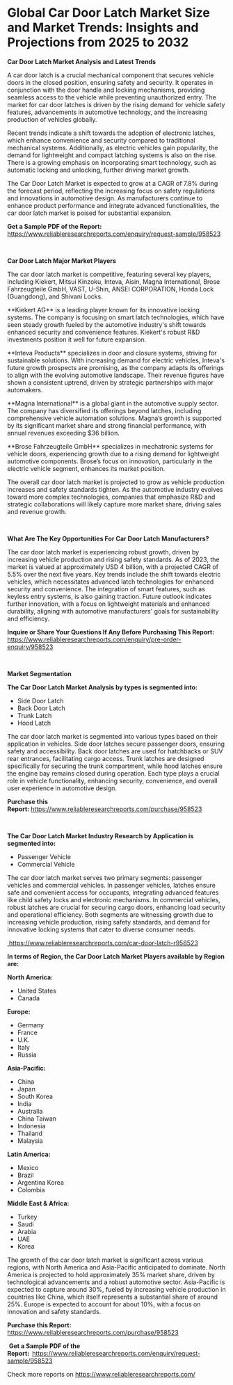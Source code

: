 <p><h1>Global Car Door Latch Market Size and Market Trends: Insights and Projections from 2025 to 2032</h1></p><p><strong>Car Door Latch Market Analysis and Latest Trends</strong></p>
<p><p>A car door latch is a crucial mechanical component that secures vehicle doors in the closed position, ensuring safety and security. It operates in conjunction with the door handle and locking mechanisms, providing seamless access to the vehicle while preventing unauthorized entry. The market for car door latches is driven by the rising demand for vehicle safety features, advancements in automotive technology, and the increasing production of vehicles globally.</p><p>Recent trends indicate a shift towards the adoption of electronic latches, which enhance convenience and security compared to traditional mechanical systems. Additionally, as electric vehicles gain popularity, the demand for lightweight and compact latching systems is also on the rise. There is a growing emphasis on incorporating smart technology, such as automatic locking and unlocking, further driving market growth.</p><p>The Car Door Latch Market is expected to grow at a CAGR of 7.8% during the forecast period, reflecting the increasing focus on safety regulations and innovations in automotive design. As manufacturers continue to enhance product performance and integrate advanced functionalities, the car door latch market is poised for substantial expansion.</p></p>
<p><strong>Get a Sample PDF of the Report:&nbsp;</strong> <a href="https://www.reliableresearchreports.com/enquiry/request-sample/958523?utm_campaign=2273&utm_medium=2&utm_source=Github&utm_content=ia&utm_term=08042025&utm_id=car-door-latch">https://www.reliableresearchreports.com/enquiry/request-sample/958523</a></p>
<p>&nbsp;</p>
<p><strong>Car Door Latch Major Market Players</strong></p>
<p><p>The car door latch market is competitive, featuring several key players, including Kiekert, Mitsui Kinzoku, Inteva, Aisin, Magna International, Brose Fahrzeugteile GmbH, VAST, U-Shin, ANSEI CORPORATION, Honda Lock (Guangdong), and Shivani Locks. </p><p>**Kiekert AG** is a leading player known for its innovative locking systems. The company is focusing on smart latch technologies, which have seen steady growth fueled by the automotive industry's shift towards enhanced security and convenience features. Kiekert's robust R&D investments position it well for future expansion.</p><p>**Inteva Products** specializes in door and closure systems, striving for sustainable solutions. With increasing demand for electric vehicles, Inteva's future growth prospects are promising, as the company adapts its offerings to align with the evolving automotive landscape. Their revenue figures have shown a consistent uptrend, driven by strategic partnerships with major automakers.</p><p>**Magna International** is a global giant in the automotive supply sector. The company has diversified its offerings beyond latches, including comprehensive vehicle automation solutions. Magna’s growth is supported by its significant market share and strong financial performance, with annual revenues exceeding $36 billion.</p><p>**Brose Fahrzeugteile GmbH** specializes in mechatronic systems for vehicle doors, experiencing growth due to a rising demand for lightweight automotive components. Brose’s focus on innovation, particularly in the electric vehicle segment, enhances its market position.</p><p>The overall car door latch market is projected to grow as vehicle production increases and safety standards tighten. As the automotive industry evolves toward more complex technologies, companies that emphasize R&D and strategic collaborations will likely capture more market share, driving sales and revenue growth.</p></p>
<p>&nbsp;</p>
<p><strong>What Are The Key Opportunities For Car Door Latch Manufacturers?</strong></p>
<p><p>The car door latch market is experiencing robust growth, driven by increasing vehicle production and rising safety standards. As of 2023, the market is valued at approximately USD 4 billion, with a projected CAGR of 5.5% over the next five years. Key trends include the shift towards electric vehicles, which necessitates advanced latch technologies for enhanced security and convenience. The integration of smart features, such as keyless entry systems, is also gaining traction. Future outlook indicates further innovation, with a focus on lightweight materials and enhanced durability, aligning with automotive manufacturers' goals for sustainability and efficiency.</p></p>
<p><strong>Inquire or Share Your Questions If Any Before Purchasing This Report:</strong> <a href="https://www.reliableresearchreports.com/enquiry/pre-order-enquiry/958523?utm_campaign=2273&utm_medium=2&utm_source=Github&utm_content=ia&utm_term=08042025&utm_id=car-door-latch">https://www.reliableresearchreports.com/enquiry/pre-order-enquiry/958523</a></p>
<p>&nbsp;</p>
<p><strong>Market Segmentation</strong></p>
<p><strong>The Car Door Latch Market Analysis by types is segmented into:</strong></p>
<p><ul><li>Side Door Latch</li><li>Back Door Latch</li><li>Trunk Latch</li><li>Hood Latch</li></ul></p>
<p><p>The car door latch market is segmented into various types based on their application in vehicles. Side door latches secure passenger doors, ensuring safety and accessibility. Back door latches are used for hatchbacks or SUV rear entrances, facilitating cargo access. Trunk latches are designed specifically for securing the trunk compartment, while hood latches ensure the engine bay remains closed during operation. Each type plays a crucial role in vehicle functionality, enhancing security, convenience, and overall user experience in automotive design.</p></p>
<p><strong>Purchase this Report:&nbsp;</strong><a href="https://www.reliableresearchreports.com/purchase/958523?utm_campaign=2273&utm_medium=2&utm_source=Github&utm_content=ia&utm_term=08042025&utm_id=car-door-latch">https://www.reliableresearchreports.com/purchase/958523</a></p>
<p>&nbsp;</p>
<p><strong>The Car Door Latch Market Industry Research by Application is segmented into:</strong></p>
<p><ul><li>Passenger Vehicle</li><li>Commercial Vehicle</li></ul></p>
<p><p>The car door latch market serves two primary segments: passenger vehicles and commercial vehicles. In passenger vehicles, latches ensure safe and convenient access for occupants, integrating advanced features like child safety locks and electronic mechanisms. In commercial vehicles, robust latches are crucial for securing cargo doors, enhancing load security and operational efficiency. Both segments are witnessing growth due to increasing vehicle production, rising safety standards, and demand for innovative locking systems that cater to diverse consumer needs.</p></p>
<p><a href="https://www.reliableresearchreports.com/car-door-latch-r958523?utm_campaign=2273&utm_medium=2&utm_source=Github&utm_content=ia&utm_term=08042025&utm_id=car-door-latch">&nbsp;https://www.reliableresearchreports.com/car-door-latch-r958523</a></p>
<p><strong>In terms of Region, the Car Door Latch Market Players available by Region are:</strong></p>
<p>
    <p> <strong> North America: </strong>
        <ul>
            <li>United States</li>
            <li>Canada</li>
        </ul>
        </p> 
    <p> <strong> Europe: </strong>
        <ul>
            <li>Germany</li>
            <li>France</li>
            <li>U.K.</li>
            <li>Italy</li>
            <li>Russia</li>
        </ul>
        </p> 
    <p> <strong> Asia-Pacific: </strong>
        <ul>
            <li>China</li>
            <li>Japan</li>
            <li>South Korea</li>
            <li>India</li>
            <li>Australia</li>
            <li>China Taiwan</li>
            <li>Indonesia</li>
            <li>Thailand</li>
            <li>Malaysia</li>
        </ul>
        </p> 
    <p> <strong> Latin America: </strong>
        <ul>
            <li>Mexico</li>
            <li>Brazil</li>
            <li>Argentina Korea</li>
            <li>Colombia</li>
        </ul>
        </p> 
    <p> <strong> Middle East & Africa: </strong>
        <ul>
            <li>Turkey</li>
            <li>Saudi</li>
            <li>Arabia</li>
            <li>UAE</li>
            <li>Korea</li>
        </ul>
    </p>
    </p>
<p><p>The growth of the car door latch market is significant across various regions, with North America and Asia-Pacific anticipated to dominate. North America is projected to hold approximately 35% market share, driven by technological advancements and a robust automotive sector. Asia-Pacific is expected to capture around 30%, fueled by increasing vehicle production in countries like China, which itself represents a substantial share of around 25%. Europe is expected to account for about 10%, with a focus on innovation and safety standards.</p></p>
<p><strong>Purchase this Report: </strong><a href="https://www.reliableresearchreports.com/purchase/958523?utm_campaign=2273&utm_medium=2&utm_source=Github&utm_content=ia&utm_term=08042025&utm_id=car-door-latch">https://www.reliableresearchreports.com/purchase/958523</a></p>
<p>&nbsp;<strong>Get a Sample PDF of the Report:&nbsp;&nbsp;</strong><a href="https://www.reliableresearchreports.com/enquiry/request-sample/958523?utm_campaign=2273&utm_medium=2&utm_source=Github&utm_content=ia&utm_term=08042025&utm_id=car-door-latch">https://www.reliableresearchreports.com/enquiry/request-sample/958523</a></p>
<p><strong></strong></p>
<p>Check more reports on <a href="https://www.reliableresearchreports.com/?utm_campaign=2273&utm_medium=2&utm_source=Github&utm_content=ia&utm_term=08042025&utm_id=car-door-latch">https://www.reliableresearchreports.com/</a></p>